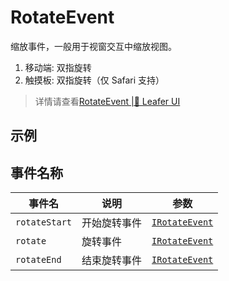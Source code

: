 # RotateEvent
缩放事件，一般用于视窗交互中缩放视图。
1. 移动端: 双指旋转
2. 触摸板: 双指旋转（仅 Safari 支持）
> 详情请查看[RotateEvent |🌿 Leafer UI](https://www.leaferjs.com/ui/reference/event/ui/Rotate.html)

## 示例

<script setup lang="ts">
import code from './index.vue?raw'
</script>

<Repl :code="code"  />

## 事件名称

[IRotateEvent-url]: https://www.leaferjs.com/ui/api/interfaces/IRotateEvent.html

| 事件名  | 说明 | 参数 |
| --- | --- | --- |
| `rotateStart` | 开始旋转事件 | [`IRotateEvent`][IRotateEvent-url] |
| `rotate` | 旋转事件 | [`IRotateEvent`][IRotateEvent-url] |
| `rotateEnd` | 结束旋转事件 | [`IRotateEvent`][IRotateEvent-url] |


